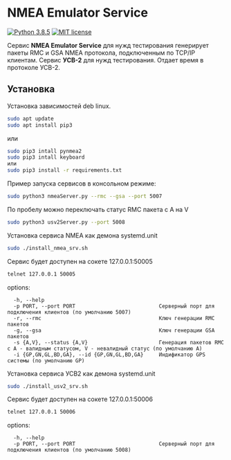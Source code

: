 # NMEA Emulator Service

[![Python 3.8.5](https://img.shields.io/badge/python-3.8.5-blue.svg)](https://www.python.org/downloads/release/python-385/)
[![MIT license](https://img.shields.io/badge/License-MIT-blue.svg)](https://lbesson.mit-license.org/)

Сервис **NMEA Emulator Service** для нужд тестирования генерирует пакеты RMC и GSA NMEA протокола, подключенным по TCP/IP клиентам.
Сервис **УСВ-2** для нужд тестирования. Отдает время в протоколе УСВ-2.

## Установка

Установка зависимостей deb linux.

```bash
sudo apt update
sudo apt install pip3
```

или

```bash
sudo pip3 intall pynmea2
sudo pip3 intall keyboard
или
sudo pip3 install -r requirements.txt
```

Пример запуска сервисов в консольном режиме:

```bash
sudo python3 nmeaServer.py --rmc --gsa --port 5007
```

По пробелу можно переключать статус RMC пакета с A на V

```bash
sudo python3 usv2Server.py --port 5008
```

Установка сервиса NMEA как демона systemd.unit

```bash
sudo ./install_nmea_srv.sh
```

Сервис будет доступен на сокете 127.0.0.1:50005

```bash
telnet 127.0.0.1 50005
```

options:

```text
  -h, --help  
  -p PORT, --port PORT                           Серверный порт для подключения клиентов (по умолчанию 5007)  
  -r, --rmc                                      Ключ генерации RMC пакетов  
  -g, --gsa                                      Ключ генерации GSA пакетов  
  -s {A,V}, --status {A,V}                       Генерация пакетов RMC c A - валидным статусом, V - невалидный статус (по умолчанию А) 
  -i {GP,GN,GL,BD,GA}, --id {GP,GN,GL,BD,GA}     Индификатор GPS системы (по умолчанию GP)  
```

Установка сервиса УСВ2 как демона systemd.unit

```bash
sudo ./install_usv2_srv.sh
```

Сервис будет доступен на сокете 127.0.0.1:50006

```bash
telnet 127.0.0.1 50006
```

options:

```text
  -h, --help  
  -p PORT, --port PORT                           Серверный порт для подключения клиентов (по умолчанию 5008)  
```
